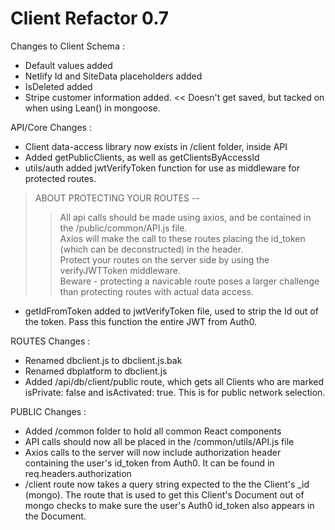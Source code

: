 # Client Refactor 0.7

Changes to Client Schema : 
  * Default values added
  * Netlify Id and SiteData placeholders added
  * IsDeleted added
  * Stripe customer information added.  << Doesn't get saved, but tacked on when using Lean() in mongoose.

API/Core Changes : 
  * Client data-access library now exists in /client folder, inside API
  * Added getPublicClients, as well as getClientsByAccessId
  * utils/auth added jwtVerifyToken function for use as middleware for protected routes.  
  > ABOUT PROTECTING YOUR ROUTES --   
  > 
  > > All api calls should be made using axios, and be contained in the /public/common/API.js file.  
  > > Axios will make the call to these routes placing the id_token (which can be deconstructed) in the header.  
  > > Protect your routes on the server side by using the verifyJWTToken middleware.  
  > > Beware - protecting a navicable route poses a larger challenge than protecting routes with actual data access.
  > >   
  * getIdFromToken added to jwtVerifyToken file, used to strip the Id out of the token.  Pass this function the entire JWT from Auth0.
  

ROUTES Changes :
  * Renamed dbclient.js to dbclient.js.bak
  * Renamed dbplatform to dbclient.js
  * Added /api/db/client/public route, which gets all Clients who are marked isPrivate: false and isActivated: true.  This is for public network selection.

PUBLIC Changes :
  * Added /common folder to hold all common React components
  * API calls should now all be placed in the /common/utils/API.js file
  * Axios calls to the server will now include authorization header containing the user's id_token from Auth0.  It can be found in req.headers.authorization
  * /client route now takes a query string expected to the the Client's _id (mongo).  The route that is used to get this Client's Document out of mongo checks to make sure the user's Auth0 id_token also appears in the Document.